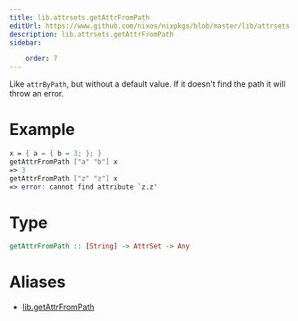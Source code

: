 ```yaml
---
title: lib.attrsets.getAttrFromPath
editUrl: https://www.github.com/nixos/nixpkgs/blob/master/lib/attrsets.nix#L133C5
description: lib.attrsets.getAttrFromPath
sidebar:

    order: 7
---
```


Like `attrByPath`, but without a default value. If it doesn't find the
path it will throw an error.

# Example

```nix
x = { a = { b = 3; }; }
getAttrFromPath ["a" "b"] x
=> 3
getAttrFromPath ["z" "z"] x
=> error: cannot find attribute `z.z'
```

# Type

```haskell
getAttrFromPath :: [String] -> AttrSet -> Any
```


# Aliases

- [lib.getAttrFromPath](/reference/libgetAttrFromPath)


